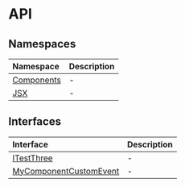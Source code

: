 # API

## Namespaces

| Namespace | Description |
| :------ | :------ |
| [Components](namespaces/Components/index.md) | - |
| [JSX](namespaces/JSX/index.md) | - |

## Interfaces

| Interface | Description |
| :------ | :------ |
| [ITestThree](interfaces/ITestThree.md) | - |
| [MyComponentCustomEvent](interfaces/MyComponentCustomEvent.md) | - |
